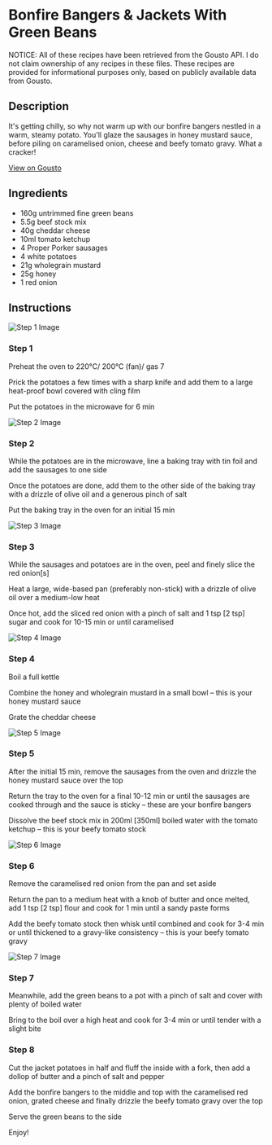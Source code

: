 # Bonfire Bangers & Jackets With Green Beans

NOTICE: All of these recipes have been retrieved from the Gousto API. I do not claim ownership of any recipes in these files. These recipes are provided for informational purposes only, based on publicly available data from Gousto.

## Description

It's getting chilly, so why not warm up with our bonfire bangers nestled in a warm, steamy potato. You'll glaze the sausages in honey mustard sauce, before piling on caramelised onion, cheese and beefy tomato gravy. What a cracker!

[View on Gousto](https://www.gousto.co.uk/recipes/cookbook/bonfire-bangers-jackets-with-green-beans)

## Ingredients

- 160g untrimmed fine green beans
- 5.5g beef stock mix
- 40g cheddar cheese
- 10ml tomato ketchup
- 4 Proper Porker sausages
- 4 white potatoes
- 21g wholegrain mustard
- 25g honey
- 1 red onion

## Instructions

![Step 1 Image](https://production-media.gousto.co.uk/cms/recipe-step-image/Step-1-1634047501634-x200.jpg)

### Step 1

Preheat the oven to 220°C/ 200°C (fan)/ gas 7

Prick the potatoes a few times with a sharp knife and add them to a large heat-proof bowl covered with cling film

Put the potatoes in the microwave for 6 min

![Step 2 Image](https://production-media.gousto.co.uk/cms/recipe-step-image/Step-2-1634047502893-x200.jpg)

### Step 2

While the potatoes are in the microwave, line a baking tray with tin foil and add the sausages to one side

Once the potatoes are done, add them to the other side of the baking tray with a drizzle of olive oil and a generous pinch of salt

Put the baking tray in the oven for an initial 15 min

![Step 3 Image](https://production-media.gousto.co.uk/cms/recipe-step-image/Step-3-1634047503450-x200.jpg)

### Step 3

While the sausages and potatoes are in the oven, peel and finely slice the red onion<span class="text-danger">[s]</span>

Heat a large, wide-based pan (preferably non-stick) with a drizzle of olive oil over a medium-low heat

Once hot, add the sliced red onion with a pinch of salt and 1 tsp <span class="text-danger">[2 tsp] </span>sugar and cook for 10-15 min or until caramelised

![Step 4 Image](https://production-media.gousto.co.uk/cms/recipe-step-image/Step-4-1634047508697-x200.jpg)

### Step 4

Boil a full kettle

Combine the honey and wholegrain mustard in a small bowl – this is your honey mustard sauce

Grate the cheddar cheese

![Step 5 Image](https://production-media.gousto.co.uk/cms/recipe-step-image/Step-5-1634047729254-x200.jpg)

### Step 5

After the initial 15 min, remove the sausages from the oven and drizzle the honey mustard sauce over the top

Return the tray to the oven for a final 10-12 min or until the sausages are cooked through and the sauce is sticky – these are your bonfire bangers

Dissolve the beef stock mix in 200ml [350ml] boiled water with the tomato ketchup – this is your beefy tomato stock

![Step 6 Image](https://production-media.gousto.co.uk/cms/recipe-step-image/Step-6-1634047738672-x200.jpg)

### Step 6

Remove the caramelised red onion from the pan and set aside

Return the pan to a medium heat with a knob of butter and once melted, add  1 tsp<span class="text-danger"> [2 tsp]</span> flour and cook for 1 min until a sandy paste forms

Add the beefy tomato stock then whisk until combined and cook for 3-4 min or until thickened to a gravy-like consistency – this is your beefy tomato gravy

![Step 7 Image](https://production-media.gousto.co.uk/cms/recipe-step-image/Draining-green-beans--1636972088838-x200.jpg)

### Step 7

Meanwhile, add the green beans to a pot with a pinch of salt and cover with plenty of boiled water

Bring to the boil over a high heat and cook for 3-4 min or until tender with a slight bite

### Step 8

Cut the jacket potatoes in half and fluff the inside with a fork, then add a dollop of butter and a pinch of salt and pepper

Add the bonfire bangers to the middle and top with the caramelised red onion, grated cheese and finally drizzle the beefy tomato gravy over the top

Serve the green beans to the side

Enjoy!

